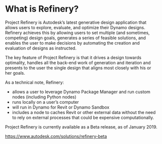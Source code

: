 # What is Refinery?

Project Refinery is Autodesk’s latest generative design application that allows users to explore, evaluate, and optimize their Dynamo designs. Refinery achieves this by allowing users to set multiple (and sometimes, competing) design goals, generates a series of feasible solutions, and enables the user to make decisions by automating the creation and evaluation of designs as instructed.

The key feature of Project Refinery is that it drives a design towards optimality, handles all the back-end work of generation and iteration and presents to the user the single design that aligns most closely with his or her goals.


As a technical note, Refinery: 

* allows a user to leverage Dynamo Package Manager and run custom nodes (including Python nodes)
* runs locally on a user’s computer 
* will run in Dynamo for Revit or Dynamo Sandbox
* includes a node to caches Revit or other external data without the need to rely on external processes that could be expensive computationally.


Project Refinery is currently available as a Beta release, as of January 2019.

https://www.autodesk.com/solutions/refinery-beta
